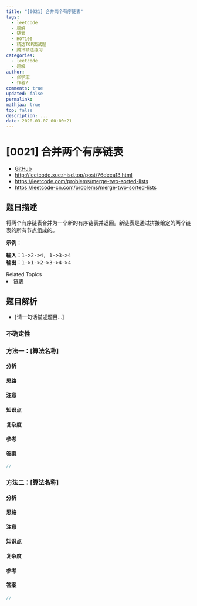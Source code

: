 ```yaml
---
title: "[0021] 合并两个有序链表"
tags:
  - leetcode
  - 题解
  - 链表
  - HOT100
  - 精选TOP面试题
  - 腾讯精选练习
categories:
  - leetcode
  - 题解
author:
  - 张学志
  - 作者2
comments: true
updated: false
permalink:
mathjax: true
top: false
description: ...
date: 2020-03-07 00:00:21
---
```



# [0021] 合并两个有序链表
* [GitHub](https://github.com/algoboy101/LeetCodeCrowdsource/tree/master/_posts/QA/%5B0021%5D%20%E5%90%88%E5%B9%B6%E4%B8%A4%E4%B8%AA%E6%9C%89%E5%BA%8F%E9%93%BE%E8%A1%A8.md)
* http://leetcode.xuezhisd.top/post/76deca13.html
* https://leetcode.com/problems/merge-two-sorted-lists
* https://leetcode-cn.com/problems/merge-two-sorted-lists


## 题目描述

<p>将两个有序链表合并为一个新的有序链表并返回。新链表是通过拼接给定的两个链表的所有节点组成的。&nbsp;</p>

<p><strong>示例：</strong></p>

<pre><strong>输入：</strong>1-&gt;2-&gt;4, 1-&gt;3-&gt;4
<strong>输出：</strong>1-&gt;1-&gt;2-&gt;3-&gt;4-&gt;4
</pre>
<div><div>Related Topics</div><div><li>链表</li></div></div>


## 题目解析
* [请一句话描述题目...]

### 不确定性


### 方法一：[算法名称]

#### 分析

#### 思路

#### 注意

#### 知识点

#### 复杂度

#### 参考

#### 答案

```cpp
//
```


### 方法二：[算法名称]

#### 分析

#### 思路

#### 注意

#### 知识点

#### 复杂度

#### 参考

#### 答案

```cpp
//
```


